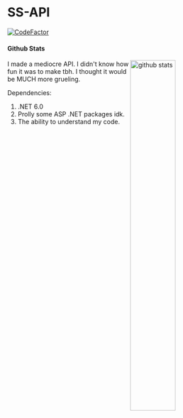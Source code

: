 # SS-API

[![CodeFactor](https://www.codefactor.io/repository/github/pk268/ss-api/badge)](https://www.codefactor.io/repository/github/pk268/ss-api)

#### Github Stats
<img src="https://github-readme-stats.vercel.app/api?username=PK268&show_icons=true&theme=gotham" alt="github stats" width="45%" align="right"/>

I made a mediocre API. I didn't know how fun it was to make tbh. I thought it would be MUCH more grueling.

Dependencies:
1. .NET 6.0
2. Prolly some ASP .NET packages idk.
3. The ability to understand my code.